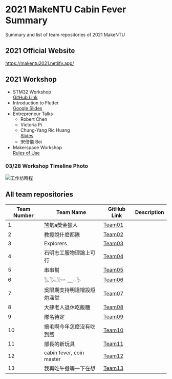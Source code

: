 # 2021 MakeNTU Cabin Fever Summary
Summary and list of team repositories of 2021 MakeNTU

## 2021 Official Website
https://makentu2021.netlify.app/

## 2021 Workshop
- STM32 Workshop \
[GitHub Link](https://github.com/MakeNTU/2021_STM32_Workshop)
- Introduction to Flutter \
[Google Slides](https://docs.google.com/presentation/d/18k3WHwgKrugz34gOXewpVJMahbC2xO5KJxq4WnWlESc/edit?usp=sharing)
- Entrepreneur Talks
  - Robert Chen
  - Victoria Pi
  - Chung-Yang Ric Huang \
[Slides](https://drive.google.com/file/d/136mD6kqb8MTFKWM6qyUgzIvHKYYe-vp4/view?usp=sharing)
  - 宋倍儀 Bei
- Makerspace Workshop \
[Rules of Use](https://docs.google.com/presentation/d/1-K-RhpNuykxBRO4_fRCNfvDVXXI1ncMXIvN31cDFkZs/edit?usp=sharing)

### 03/28 Workshop Timeline Photo
![工作坊時程](https://user-images.githubusercontent.com/37112053/112756124-3fdc1400-9016-11eb-9a4d-b97971d2505d.png)

<!--Workshop Photos-->
<!--Making/Demo/Award Photos-->

<!--Winning Teams Photos-->
<!--Organizer Awards-->
<!--Enterprize Awards-->

## All team repositories
| Team Number | Team Name | GitHub Link | Description |
| -------- | -------- | -------- | -------- |
| 1 | 煞氣a獎金獵人 | [Team01](https://github.com/MakeNTU/2021_team01_) | |
| 2 | 教授說什麼都隊 | [Team02](https://github.com/MakeNTU/2021_team02_) | |
| 3 | Explorers | [Team03](https://github.com/MakeNTU/2021_team03_) | |
| 4 | 石明志工服物理論上可行 | [Team04](https://github.com/MakeNTU/2021_team04_) |
| 5 | 串串幫 | [Team05](https://github.com/MakeNTU/2021_team05_) |
| 6 | 𓅓𓅂𓇌𓎡	𓈖𓏏𓅱 | [Team06](https://github.com/MakeNTU/2021_team06_) | |
| 7 | 吳限期支持明達增設烜炮澡堂 | [Team07](https://github.com/MakeNTU/2021_team07_) | |
| 8 | 大肆老人退休吃飯糰 | [Team08](https://github.com/MakeNTU/2021_team08_) | |
| 9 | 隊名待定 | [Team09](https://github.com/MakeNTU/2021_team09_) | |
| 10 | 搞毛啊今年怎麼沒有吃到飽 | [Team10](https://github.com/MakeNTU/2021_team10_) | |
| 11 | 部長的新玩具 | [Team11](https://github.com/MakeNTU/2021_team11_) | |
| 12 | cabin fever, coin master | [Team12](https://github.com/MakeNTU/2021_team12_) | |
| 13 | 我再吃午餐等一下在想 | [Team13](https://github.com/MakeNTU/2021_team13_) | |

